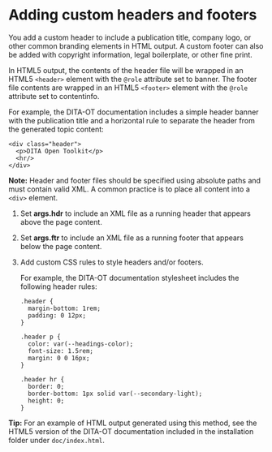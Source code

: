 # Adding custom headers and footers

You add a custom header to include a publication title, company logo, or other common branding elements in HTML output. A custom footer can also be added with copyright information, legal boilerplate, or other fine print.

In HTML5 output, the contents of the header file will be wrapped in an HTML5 `<header>` element with the `@role` attribute set to banner. The footer file contents are wrapped in an HTML5 `<footer>` element with the `@role` attribute set to contentinfo.

For example, the DITA-OT documentation includes a simple header banner with the publication title and a horizontal rule to separate the header from the generated topic content:

```
<div class="header">
  <p>DITA Open Toolkit</p>
  <hr/>
</div>
```

**Note:** Header and footer files should be specified using absolute paths and must contain valid XML. A common practice is to place all content into a `<div>` element.

1.  Set **args.hdr** to include an XML file as a running header that appears above the page content.

2.  Set **args.ftr** to include an XML file as a running footer that appears below the page content.

3.  Add custom CSS rules to style headers and/or footers.

    For example, the DITA-OT documentation stylesheet includes the following header rules:

    ```
    .header {
      margin-bottom: 1rem;
      padding: 0 12px;
    }
    
    .header p {
      color: var(--headings-color);
      font-size: 1.5rem;
      margin: 0 0 16px;
    }
    
    .header hr {
      border: 0;
      border-bottom: 1px solid var(--secondary-light);
      height: 0;
    }
    ```


**Tip:** For an example of HTML output generated using this method, see the HTML5 version of the DITA-OT documentation included in the installation folder under `doc/index.html`.

